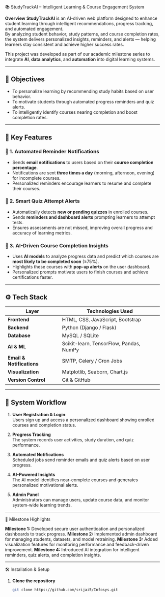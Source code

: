 📚 StudyTrackAI – Intelligent Learning & Course Engagement System

 **Overview**
**StudyTrackAI** is an AI-driven web platform designed to enhance student learning through intelligent recommendations, progress tracking, and automated engagement.  
By analyzing student behavior, study patterns, and course completion rates, the system delivers personalized insights, reminders, and alerts — helping learners stay consistent and achieve higher success rates.

This project was developed as part of our academic milestone series to integrate **AI**, **data analytics**, and **automation** into digital learning systems.

---

## 🎯 Objectives
- To personalize learning by recommending study habits based on user behavior.  
- To motivate students through automated progress reminders and quiz alerts.  
- To intelligently identify courses nearing completion and boost completion rates.  

---

## 🧩 Key Features

### 🔹 1. Automated Reminder Notifications
- Sends **email notifications** to users based on their **course completion percentage**.  
- Notifications are sent **three times a day** (morning, afternoon, evening) for incomplete courses.  
- Personalized reminders encourage learners to resume and complete their courses.  

### 🔹 2. Smart Quiz Attempt Alerts
- Automatically detects **new or pending quizzes** in enrolled courses.  
- Sends **reminders and dashboard alerts** prompting learners to attempt tests.  
- Ensures assessments are not missed, improving overall progress and accuracy of learning metrics.

### 🔹 3. AI-Driven Course Completion Insights
- Uses **AI models** to analyze progress data and predict which courses are **most likely to be completed soon** (≥75%).  
- Highlights these courses with **pop-up alerts** on the user dashboard.  
- Personalized prompts motivate users to finish courses and achieve certifications faster.

---

## ⚙️ Tech Stack

| Layer | Technologies Used |
|-------|-------------------|
| **Frontend** | HTML, CSS, JavaScript, Bootstrap |
| **Backend** | Python (Django / Flask) |
| **Database** | MySQL / SQLite |
| **AI & ML** | Scikit-learn, TensorFlow, Pandas, NumPy |
| **Email & Notifications** | SMTP, Celery / Cron Jobs |
| **Visualization** | Matplotlib, Seaborn, Chart.js |
| **Version Control** | Git & GitHub |

---

## 🧠 System Workflow

1. **User Registration & Login**  
   Users sign up and access a personalized dashboard showing enrolled courses and completion status.

2. **Progress Tracking**  
   The system records user activities, study duration, and quiz performance.

3. **Automated Notifications**  
   Scheduled jobs send reminder emails and quiz alerts based on user progress.

4. **AI-Powered Insights**  
   The AI model identifies near-complete courses and generates personalized motivational alerts.

5. **Admin Panel**  
   Administrators can manage users, update course data, and monitor system-wide learning trends.

---

 🧩 Milestone Highlights

 **Milestone 1:**
Developed secure user authentication and personalized dashboards to track progress.
 **Milestone 2:**
Implemented admin dashboard for managing students, datasets, and model retraining.
 **Milestone 3:**
Added visualization features for monitoring performance and feedback-driven improvement.
 **Milestone 4:**
Introduced AI integration for intelligent reminders, quiz alerts, and completion insights.

---

🛠️ Installation & Setup

1. **Clone the repository**
   ```bash
   git clone https://github.com/srijai5/Infosys.git


